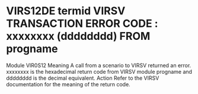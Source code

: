 # VIRS12DE termid VIRSV TRANSACTION ERROR CODE : xxxxxxxx (dddddddd) FROM progname
Module
    VIR0S12
Meaning
    A call from a scenario to VIRSV returned an error. xxxxxxxx is the hexadecimal return code from VIRSV module progname and dddddddd is the decimal equivalent.
Action
    Refer to the VIRSV documentation for the meaning of the return code.
